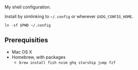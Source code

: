 My shell configuration.

Install by simlinking to `~/.config` or wherever `$XDG_CONFIG_HOME`.

```
ln -sf $PWD ~/.config
```

## Prerequisities

- Mac OS X
- Homebrew, with packages
  - `brew install fish nvim ghq starship jump fzf`
